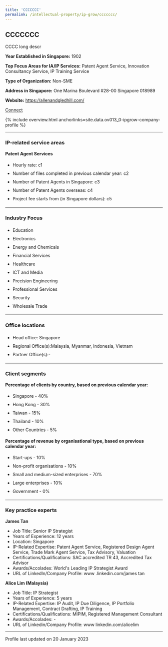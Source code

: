 ```yaml
---
title: 'CCCCCCC'
permalink: /intellectual-property/ip-grow/ccccccc/
---
```


## CCCCCCC

CCCC long descr

<b>Year Established in Singapore:</b> 1902

<b>Top Focus Areas for IA/IP Services:</b> Patent Agent Service, Innovation Consultancy Service, IP Training Service

<b>Type of Organization:</b> Non-SME

<b>Address in Singapore:</b> One Marina Boulevard #28-00 Singapore 018989

<b>Website:</b> <a href='https://allenandgledhill.com/'>https://allenandgledhill.com/</a>

<a class='btn' href='https://www.gobusiness.gov.sg' target='_blank' rel='noopener'>Connect</a>

{% include overview.html anchorlinks=site.data.ov013_0-ipgrow-company-profile %}

---
<a name='ip-related-service-areas'></a>
### IP-related service areas

**Patent Agent Services**

<ul>
<li style='line-height: 27px; margin: 0px 0px !important'>Hourly rate:  c1</li>
<li style='line-height: 27px; margin: 0px 0px !important'>Number of files completed in previous calendar year: c2</li>
<li style='line-height: 27px; margin: 0px 0px !important'>Number of Patent Agents in Singapore: c3</li>
<li style='line-height: 27px; margin: 0px 0px !important'>Number of Patent Agents overseas: c4</li>
<li style='line-height: 27px; margin: 0px 0px !important'>Project fee starts from (in Singapore dollars):  c5</li>
</ul>

---
<a name='industry-focus'></a>
### Industry Focus

<ul><li style='line-height: 27px; margin: 0px 0px !important'> Education</li><li style='line-height: 27px; margin: 0px 0px !important'>Electronics</li><li style='line-height: 27px; margin: 0px 0px !important'>Energy and Chemicals</li><li style='line-height: 27px; margin: 0px 0px !important'>Financial Services</li><li style='line-height: 27px; margin: 0px 0px !important'>Healthcare</li><li style='line-height: 27px; margin: 0px 0px !important'>ICT and Media</li><li style='line-height: 27px; margin: 0px 0px !important'>Precision Engineering</li><li style='line-height: 27px; margin: 0px 0px !important'>Professional Services</li><li style='line-height: 27px; margin: 0px 0px !important'>Security</li><li style='line-height: 27px; margin: 0px 0px !important'>Wholesale Trade</li></ul>

---
<a name='office-locations'></a>
### Office locations

<ul><li style='line-height: 27px; margin: 0px 0px !important'> Head office: Singapore</li><li style='line-height: 27px; margin: 0px 0px !important'>Regional Office(s):Malaysia, Myanmar, Indonesia, Vietnam</li><li style='line-height: 27px; margin: 0px 0px !important'>Partner Office(s):-</li></ul>

---
<a name='client-segments'></a>
### Client segments

**Percentage of clients by country, based on previous calendar year:**

<ul><li style='line-height: 27px; margin: 0px 0px !important'> Singapore - 40%</li><li style='line-height: 27px; margin: 0px 0px !important'>Hong Kong - 30%</li><li style='line-height: 27px; margin: 0px 0px !important'>Taiwan - 15%</li><li style='line-height: 27px; margin: 0px 0px !important'>Thailand - 10%</li><li style='line-height: 27px; margin: 0px 0px !important'>Other Countries - 5%</li></ul>

**Percentage of revenue by organisational type, based on previous calendar year:**

<ul><li style='line-height: 27px; margin: 0px 0px !important'> Start-ups - 10%</li><li style='line-height: 27px; margin: 0px 0px !important'>Non-profit organisations - 10%</li><li style='line-height: 27px; margin: 0px 0px !important'>Small and medium-sized enterprises - 70%</li><li style='line-height: 27px; margin: 0px 0px !important'>Large enterprises - 10%</li><li style='line-height: 27px; margin: 0px 0px !important'>Government - 0%</li></ul>

---
<a name='key-practice-experts'></a>
### Key practice experts

**James Tan**

- Job Title: Senior IP Strategist
- Years of Experience: 12 years
- Location: Singapore
- IP-Related Expertise: Patent Agent Service, Registered Design Agent Service, Trade Mark Agent Service, Tax Advisory, Valuation
- Certifications/Qualifications: SAC accredited TR 43, Accredited Tax Advisor
- Awards/Accolades: World's Leading IP Strategist Award
- URL of LinkedIn/Company Profile: www .linkedin.com/james tan

**Alice Lim (Malaysia)**

- Job Title: IP Strategist
- Years of Experience: 5 years
- IP-Related Expertise: IP Audit, IP Due Diligence, IP Portfolio Management, Contract Drafting, IP Training
- Certifications/Qualifications: MIPIM, Registered Management Consultant
- Awards/Accolades: -
- URL of Linkedin/Company Profile: www linkedin.com/alicelim

---
Profile last updated on 20 January 2023
